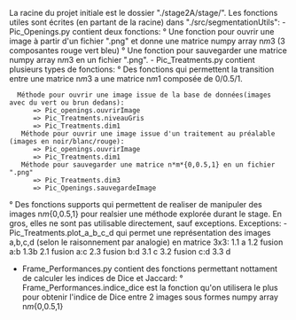 La racine du projet initiale est le dossier "./stage2A/stage/".
Les fonctions utiles sont écrites (en partant de la racine) dans "./src/segmentationUtils":
    - Pic_Openings.py contient deux fonctions:
      ° Une fonction pour ouvrir une image à partir d'un fichier ".png" et donne une matrice numpy array n*m*3 (3 composantes rouge vert bleu)
      ° Une fonction pour sauvegarder une matrice numpy array n*m*3 en un fichier ".png".
    - Pic_Treatments.py contient plusieurs types de fonctions:
      ° Des fonctions qui permettent la transition entre une matrice n*m*3 a une matrice n*m*1 composée de 0/0.5/1.
      
      Méthode pour ouvrir une image issue de la base de données(images avec du vert ou brun dedans):
          => Pic_openings.ouvrirImage
          => Pic_Treatments.niveauGris
          => Pic_Treatments.dim1
       Méthode pour ouvrir une image issue d'un traitement au préalable (images en noir/blanc/rouge):
          => Pic_openings.ouvrirImage
          => Pic_Treatments.dim1
       Méthode pour sauvegarder une matrice n*m*{0,0.5,1} en un fichier ".png"
          => Pic_Treatments.dim3
          => Pic_Openings.sauvegardeImage
    
   ° Des fonctions supports qui permettent de realiser de manipuler des images n*m*{0,0.5,1} pour realsier une méthode explorée durant le stage.
   En gros, elles ne sont pas utilisable directement, sauf exceptions.
   Exceptions:
        - Pic_Treatments.plot_a_b_c_d qui permet une représentation des images a,b,c,d (selon le raisonnement par analogie) en matrice 3x3:
            1.1 a               1.2 fusion a:b      1.3b
            2.1 fusion a:c                         2.3 fusion b:d
            3.1 c               3.2 fusion c:d      3.3 d
   
   - Frame_Performances.py contient des fonctions permettant nottament de calculer les indices de Dice et Jaccard:
        ° Frame_Performances.indice_dice est la fonction qu'on utilisera le plus pour obtenir l'indice de Dice entre 2 images sous formes numpy array n*m*{0,0.5,1}
   
